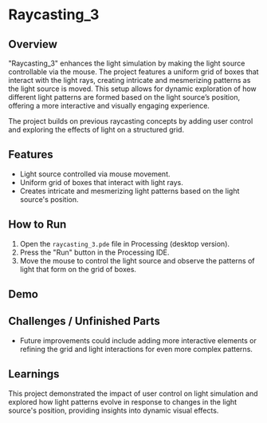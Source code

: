 # Raycasting_3

## Overview
"Raycasting_3" enhances the light simulation by making the light source controllable via the mouse. The project features a uniform grid of boxes that interact with the light rays, creating intricate and mesmerizing patterns as the light source is moved. This setup allows for dynamic exploration of how different light patterns are formed based on the light source’s position, offering a more interactive and visually engaging experience.

The project builds on previous raycasting concepts by adding user control and exploring the effects of light on a structured grid.

## Features
- Light source controlled via mouse movement.
- Uniform grid of boxes that interact with light rays.
- Creates intricate and mesmerizing light patterns based on the light source's position.

## How to Run
1. Open the `raycasting_3.pde` file in Processing (desktop version).
2. Press the "Run" button in the Processing IDE.
3. Move the mouse to control the light source and observe the patterns of light that form on the grid of boxes.

## Demo


## Challenges / Unfinished Parts
- Future improvements could include adding more interactive elements or refining the grid and light interactions for even more complex patterns.

## Learnings
This project demonstrated the impact of user control on light simulation and explored how light patterns evolve in response to changes in the light source's position, providing insights into dynamic visual effects.

